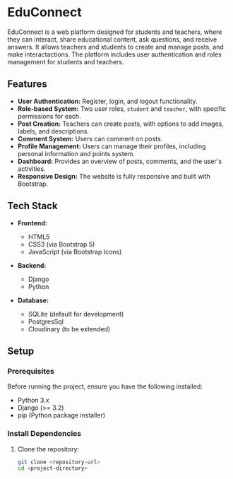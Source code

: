 # EduConnect

EduConnect is a web platform designed for students and teachers, where they can interact, share educational content, ask questions, and receive answers. It allows teachers and students to create and manage posts, and make interactactions. The platform includes user authentication and roles management for students and teachers.

## Features

- **User Authentication:** Register, login, and logout functionality.
- **Role-based System:** Two user roles, `student` and `teacher`, with specific permissions for each.
- **Post Creation:** Teachers can create posts, with options to add images, labels, and descriptions.
- **Comment System:** Users can comment on posts.
- **Profile Management:** Users can manage their profiles, including personal information and points system.
- **Dashboard:** Provides an overview of posts, comments, and the user's activities.
- **Responsive Design:** The website is fully responsive and built with Bootstrap.

## Tech Stack

- **Frontend:**
  - HTML5
  - CSS3 (via Bootstrap 5)
  - JavaScript (via Bootstrap Icons)

- **Backend:**
  - Django
  - Python

- **Database:**
  - SQLite (default for development)
  - PostgresSql
  - Cloudinary (to be extended)

## Setup

### Prerequisites

Before running the project, ensure you have the following installed:

- Python 3.x
- Django (>= 3.2)
- pip (Python package installer)

### Install Dependencies

1. Clone the repository:
   ```bash
   git clone <repository-url>
   cd <project-directory>
